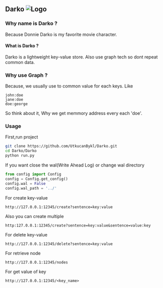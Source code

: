## Darko ![Logo](https://img.shields.io/pypi/pyversions/Darko.svg?style=flat-square)



### Why name is Darko ?

Because Donnie Darko is my favorite movie character.

#### What is Darko ?

<p>Darko is a lightweight key-value store. Also use graph tech so dont repeat common data.</p>

### Why use Graph ?

Because, we usually use to common value for each keys.
Like 
````
john:doe
jane:doe
doe:george
````
So think about it, Why we get memmory address every each 'doe'.


### Usage 


First,run project
````bash
git clone https://github.com/UtkucanBykl/Darko.git
cd Darko/Darko
python run.py
`````
If you want close the wal(Write Ahead Log) or change wal directory
````python
from config import Config
config = Config.get_config()
config.wal = False
config.wal_path = '../'
`````



For create key-value
````
http://127.0.0.1:12345/create?sentence=key:value
````
Also you can create multiple
````
http:127.0.0.1:12345/create?sentence=key:value&sentence=value:key
````

For delete key-value
````
http://127.0.0.1:12345/delete?sentence=key:value
````

For retrieve node
````
http://127.0.0.1:12345/nodes
````

For get value of key
````
http://127.0.0.1:12345/<key_name>
````


